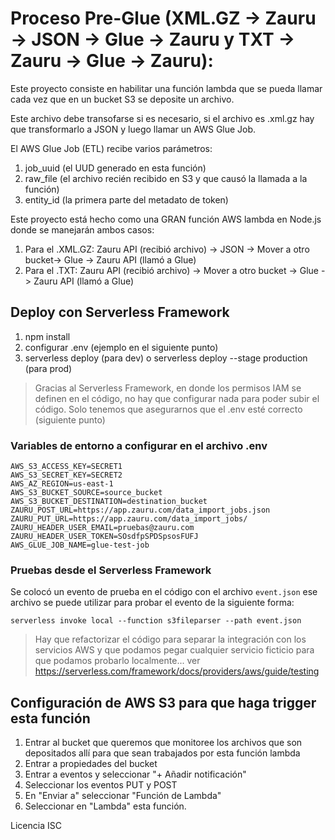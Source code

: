# Proceso Pre-Glue (XML.GZ -> Zauru -> JSON -> Glue -> Zauru y TXT -> Zauru -> Glue -> Zauru):

Este proyecto consiste en habilitar una función lambda que se pueda llamar cada vez que en un bucket S3 se deposite un archivo.

Este archivo debe transofarse si es necesario, si el archivo es .xml.gz hay que transformarlo a JSON y luego llamar un AWS Glue Job.

El AWS Glue Job (ETL) recibe varios parámetros:

1. job_uuid (el UUD generado en esta función)
2. raw_file (el archivo recién recibido en S3 y que causó la llamada a la función)
3. entity_id (la primera parte del metadato de token)

Este proyecto está hecho como una GRAN función AWS lambda en Node.js donde se manejarán ambos casos:

1. Para el .XML.GZ: Zauru API (recibió archivo) -> JSON -> Mover a otro bucket-> Glue -> Zauru API (llamó a Glue)
2. Para el .TXT: Zauru API (recibió archivo) -> Mover a otro bucket -> Glue -> Zauru API (llamó a Glue)

## Deploy con Serverless Framework
1. npm install
2. configurar .env (ejemplo en el siguiente punto)
3. serverless deploy (para dev) o serverless deploy --stage production (para prod)

> Gracias al Serverless Framework, en donde los permisos IAM se definen en el código, no hay que configurar nada para poder subir el código. Solo tenemos que asegurarnos que el .env esté correcto (siguiente punto)

### Variables de entorno a configurar en el archivo .env
```
AWS_S3_ACCESS_KEY=SECRET1
AWS_S3_SECRET_KEY=SECRET2
AWS_AZ_REGION=us-east-1
AWS_S3_BUCKET_SOURCE=source_bucket
AWS_S3_BUCKET_DESTINATION=destination_bucket
ZAURU_POST_URL=https://app.zauru.com/data_import_jobs.json
ZAURU_PUT_URL=https://app.zauru.com/data_import_jobs/
ZAURU_HEADER_USER_EMAIL=pruebas@zauru.com
ZAURU_HEADER_USER_TOKEN=SOsdfpSPDSpsosFUFJ
AWS_GLUE_JOB_NAME=glue-test-job
```
### Pruebas desde el Serverless Framework

Se colocó un evento de prueba en el código con el archivo ``event.json`` ese archivo se puede utilizar para probar el evento de la siguiente forma:

```
serverless invoke local --function s3fileparser --path event.json
```

> Hay que refactorizar el código para separar la integración con los servicios AWS y que podamos pegar cualquier servicio ficticio para que podamos probarlo localmente... ver https://serverless.com/framework/docs/providers/aws/guide/testing

## Configuración de AWS S3 para que haga trigger esta función

1. Entrar al bucket que queremos que monitoree los archivos que son depositados allí para que sean trabajados por esta función lambda
2. Entrar a propiedades del bucket
3. Entrar a eventos y seleccionar "+ Añadir notificación"
4. Seleccionar los eventos PUT y POST
5. En "Enviar a" seleccionar "Función de Lambda"
6. Seleccionar en "Lambda" esta función.

Licencia ISC